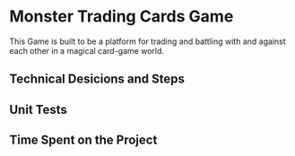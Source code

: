 # Monster Trading Cards Game

This Game is built to be a platform for trading and battling with and
against each other in a magical card-game world. 

## Technical Desicions and Steps


## Unit Tests

## Time Spent on the Project
